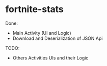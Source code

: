 # fortnite-stats

Done:

- Main Activity (UI and Logic)
- Download and Deserialization of JSON Api

TODO:

- Others Activities UIs and their Logic
